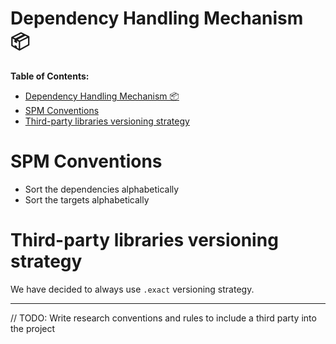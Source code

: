 # Dependency Handling Mechanism 📦

**Table of Contents:**
- [Dependency Handling Mechanism 📦](#dependency-handling-mechanism-)
- [SPM Conventions](#spm-conventions)
- [Third-party libraries versioning strategy](#third-party-libraries-versioning-strategy)

# SPM Conventions

* Sort the dependencies alphabetically
* Sort the targets alphabetically

# Third-party libraries versioning strategy

We have decided to always use `.exact` versioning strategy.

---

// TODO: Write research conventions and rules to include a third party into the project